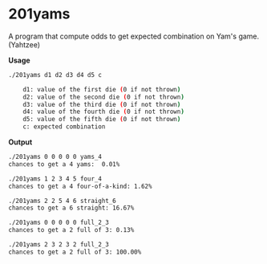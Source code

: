 # 201yams

A program that compute odds to get expected combination on Yam's game. (Yahtzee)

**Usage** <br>
```bash
./201yams d1 d2 d3 d4 d5 c

    d1: value of the first die (0 if not thrown)
    d2: value of the second die (0 if not thrown)
    d3: value of the third die (0 if not thrown)
    d4: value of the fourth die (0 if not thrown)
    d5: value of the fifth die (0 if not thrown)
    c: expected combination
```

**Output** <br>
```bash
./201yams 0 0 0 0 0 yams_4
chances to get a 4 yams:  0.01%
```

```bash
./201yams 1 2 3 4 5 four_4
chances to get a 4 four-of-a-kind: 1.62%
```

```bash
./201yams 2 2 5 4 6 straight_6
chances to get a 6 straight: 16.67%
```

```bash
./201yams 0 0 0 0 0 full_2_3
chances to get a 2 full of 3: 0.13%
```

```bash
./201yams 2 3 2 3 2 full_2_3
chances to get a 2 full of 3: 100.00%
```
